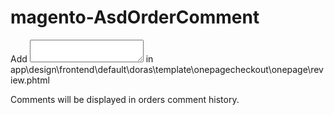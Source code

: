 magento-AsdOrderComment
=======================

Add <textarea name="orderComment"></textarea> in app\design\frontend\default\doras\template\onepagecheckout\onepage\review.phtml

Comments will be displayed in orders comment history.
